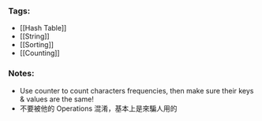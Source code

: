### Tags:
- [[Hash Table]]
- [[String]]
- [[Sorting]]
- [[Counting]]
### Notes:
- Use counter to count characters frequencies, then make sure their keys & values are the same!
- 不要被他的 Operations 混淆，基本上是來騙人用的